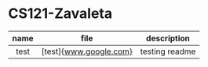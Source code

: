 # CS121-Zavaleta
| name| file|description|
|:----:| ------|-----------|
|test |[test]{www.google.com}|testing readme|
